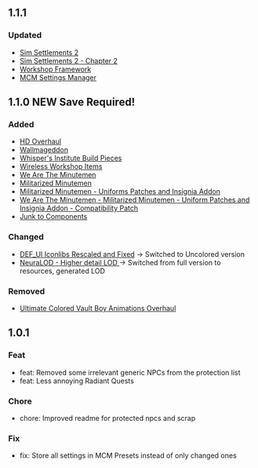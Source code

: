 ## 1.1.1

### Updated
* [Sim Settlements 2](https://www.nexusmods.com/fallout4/mods/47976)
* [Sim Settlements 2 - Chapter 2](https://www.nexusmods.com/fallout4/mods/55817)
* [Workshop Framework](https://www.nexusmods.com/fallout4/mods/35004)
* [MCM Settings Manager](https://www.nexusmods.com/fallout4/mods/56195)

## 1.1.0 NEW Save Required!

### Added
* [HD Overhaul](https://www.nexusmods.com/fallout4/mods/52423)
* [Wallmageddon](https://www.nexusmods.com/fallout4/mods/43303)
* [Whisper's Institute Build Pieces](https://www.nexusmods.com/fallout4/mods/55563)
* [Wireless Workshop Items](https://www.nexusmods.com/fallout4/mods/36589)
* [We Are The Minutemen](https://www.nexusmods.com/fallout4/mods/6443)
* [Militarized Minutemen](https://www.nexusmods.com/fallout4/mods/29853)
* [Militarized Minutemen - Uniforms Patches and Insignia Addon](https://www.nexusmods.com/fallout4/mods/32369)
* [We Are The Minutemen - Militarized Minutemen - Uniform Patches and Insignia Addon - Compatibility Patch](https://www.nexusmods.com/fallout4/mods/44596)
* [Junk to Components](https://www.nexusmods.com/fallout4/mods/47267)

### Changed
- [DEF_UI Iconlibs Rescaled and Fixed](https://www.nexusmods.com/fallout4/mods/31088) -> Switched to Uncolored version
- [NeuraLOD - Higher detail LOD ](https://www.nexusmods.com/fallout4/mods/38872) -> Switched from full version to resources, generated LOD

### Removed
- [Ultimate Colored Vault Boy Animations Overhaul](https://www.nexusmods.com/fallout4/mods/38658)

## 1.0.1

### Feat
* feat: Removed some irrelevant generic NPCs from the protection list
* feat: Less annoying Radiant Quests

### Chore
- chore: Improved readme for protected npcs and scrap

### Fix
- fix: Store all settings in MCM Presets instead of only changed ones
